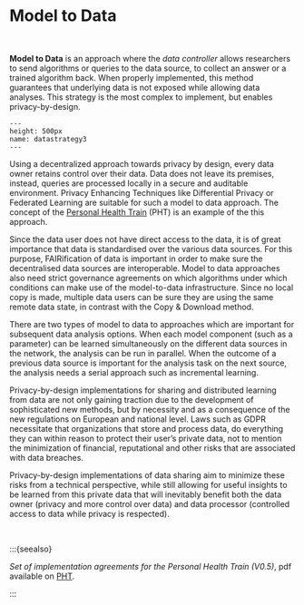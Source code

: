 # Model to Data

</br>

**Model to Data** is an approach where the _data controller_ allows researchers to send algorithms or queries to the data source, to collect an answer or a trained algorithm back. When properly implemented, this method guarantees that underlying data is not exposed while allowing data analyses. This strategy is the most complex to implement, but enables privacy-by-design.

```{figure} ./_static/img/datastrategy3.png
---
height: 500px
name: datastrategy3
---
```

Using a decentralized approach towards privacy by design, every data owner retains control over their data. Data does not leave its premises, instead, queries are processed locally in a secure and auditable environment. Privacy Enhancing Techniques like Differential Privacy or Federated Learning are suitable for such a model to data approach. The concept of the [Personal Health Train](https://pht.health-ri.nl/pht-concept) (PHT) is an example of the this approach. 

Since the data user does not have direct access to the data, it is of great importance that data is standardised over the various data sources. For this purpose, FAIRification of data is important in order to make sure the decentralised data sources are interoperable. Model to data approaches also need strict governance agreements on which algorithms under which conditions can make use of the model-to-data infrastructure. Since no local copy is made, multiple data users can be sure they are using the same remote data state, in contrast with the Copy & Download method.

There are two types of model to data to approaches which are important for subsequent data analysis options. When each model component (such as a parameter) can be learned simultaneously on the different data sources in the network, the analysis can be run in parallel. When the outcome of a previous data source is important for the analysis task on the next source, the analysis needs a serial approach such as incremental learning. 

Privacy-by-design implementations for sharing and distributed learning from data are not only gaining traction due to the development of sophisticated new methods, but by necessity and as a consequence of the new regulations on European and national level. Laws such as GDPR necessitate that organizations that store and process data, do everything they can within reason to protect their user’s private data, not to mention the minimization of financial, reputational and other risks that are associated with data breaches. 

Privacy-by-design implementations of data sharing aim to minimize these risks from a technical perspective, while still allowing for useful insights to be learned from this private data that will inevitably benefit both the data owner (privacy and more control over data) and data processor (controlled access to data while privacy is respected). 

 </br>

:::{seealso}

*Set of implementation agreements for the Personal Health Train (V0.5)*, pdf available on [PHT](https://pht.health-ri.nl/sites/healthtrain/files/2021-11/PHT%20Afsprakenset%200.5.pdf).

:::
